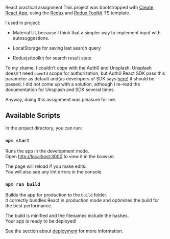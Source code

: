 React practical assignment
This project was bootstrapped with [Create React App](https://github.com/facebook/create-react-app), using the [Redux](https://redux.js.org/) and [Redux Toolkit](https://redux-toolkit.js.org/) TS template.

I used in project:

* Material UI, because I think that a simpler way to implement input with autosuggestions. 

* LocalStorage for saving last search query
* Reduxjs/toolkit for search result state


To my shame, I couldn't cope with the Auth0 and Unsplash. Unsplash doesn't need `openId` scope for authorization, 
but Auth0 React SDK pass this parameter as default and(as developers of SDK says [here](https://github.com/auth0/auth0-react/issues/242#issuecomment-836346571))
it should be passed. I did not come up with a solution, although I re-read the documentation for Unsplash and SDK
several times.

Anyway, doing this assignment was pleasure for me. 


## Available Scripts
In the project directory, you can run:

### `npm start`

Runs the app in the development mode.\
Open [http://localhost:3000](http://localhost:3000) to view it in the browser.

The page will reload if you make edits.\
You will also see any lint errors in the console.

### `npm run build`

Builds the app for production to the `build` folder.\
It correctly bundles React in production mode and optimizes the build for the best performance.

The build is minified and the filenames include the hashes.\
Your app is ready to be deployed!

See the section about [deployment](https://facebook.github.io/create-react-app/docs/deployment) for more information.

